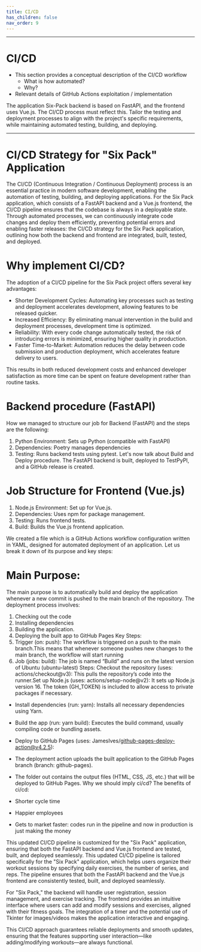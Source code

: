 ```yaml
---
title: CI/CD
has_children: false
nav_order: 9
---
```


---

# CI/CD

- This section provides a conceptual description of the CI/CD workflow
    - What is how automated?
    - Why?
- Relevant details of GitHub Actions exploitation / implementation


The application Six-Pack backend is based on FastAPI, and the frontend uses Vue.js. The CI/CD process must reflect this.
Tailor the testing and deployment processes to align with the project's specific requirements, while maintaining automated testing, building, and deploying.

---

# CI/CD Strategy for "Six Pack" Application

The CI/CD (Continuous Integration / Continuous Deployment) process is an essential practice in modern software development, enabling the automation of testing, building, and deploying applications. 
For the Six Pack application, which consists of a FastAPI backend and a Vue.js frontend, the CI/CD pipeline ensures that the codebase is always in a deployable state. Through automated processes, we can continuously integrate code changes and deploy them efficiently, preventing potential errors and enabling faster releases: the CI/CD strategy for the Six Pack application, outlining how both the backend and frontend are integrated, built, tested, and deployed.

# Why implement CI/CD?

The adoption of a CI/CD pipeline for the Six Pack project offers several key advantages:

- Shorter Development Cycles: Automating key processes such as testing and deployment accelerates development, allowing features to be released quicker.
- Increased Efficiency: By eliminating manual intervention in the build and deployment processes, development time is optimized.
- Reliability: With every code change automatically tested, the risk of introducing errors is minimized, ensuring higher quality in production.
- Faster Time-to-Market: Automation reduces the delay between code submission and production deployment, which accelerates feature delivery to users.

This results in both reduced development costs and enhanced developer satisfaction as more time can be spent on feature development rather than routine tasks.

# Backend procedure (FastAPI)
How we managed to structure our job for Backend (FastAPI) and the steps are the following:
1. Python Environment: Sets up Python (compatible with FastAPI)
2. Dependencies: Poetry manages dependencies
3. Testing: Runs backend tests using pytest.
Let's now talk about Build and Deploy procedure. The FastAPI backend is built, deployed to TestPyPI, and a GitHub release is created.

# Job Structure for Frontend (Vue.js)

1. Node.js Environment: Set up for Vue.js.
2. Dependencies: Uses npm for package management.
3. Testing: Runs frontend tests.
4. Build: Builds the Vue.js frontend application.

We created a file which is a GitHub Actions workflow configuration written in YAML, designed for automated deployment of an application. Let us break it down of its purpose and key steps:

# Main Purpose:

The main purpose is to automatically build and deploy the application whenever a new commit is pushed to the main branch of the repository. The deployment process involves:

1. Checking out the code
2. Installing dependencies
3. Building the application.
4. Deploying the built app to GitHub Pages
   Key Steps:
5. Trigger (on: push):
   The workflow is triggered on a push to the main branch.This means that whenever someone pushes new changes to the main branch, the workflow will start running
6. Job (jobs: build):
   The job is named “Build” and runs on the latest version of Ubuntu (ubuntu-latest)
   Steps:
   Checkout the repository (uses: actions/checkout@v3): This pulls the repository’s code into the runner.Set up Node.js (uses: actions/setup-node@v2): It sets up Node.js version 16. The token (GH_TOKEN) is included to allow access to private packages if necessary.

- Install dependencies (run: yarn): Installs all necessary dependencies using Yarn.
- Build the app (run: yarn build): Executes the build command, usually compiling code or bundling assets.
- Deploy to GitHub Pages (uses: JamesIves/github-pages-deploy-action@v4.2.5):
- The deployment action uploads the built application to the GitHub Pages branch (branch: github-pages).
- The folder out contains the output files (HTML, CSS, JS, etc.) that will be deployed to GitHub Pages.
  Why we should imply ci/cd?
The benefits of ci/cd:

- Shorter cycle time
- Happier employees
- Gets to market faster: codes run in the pipeline and now in production is just making the money


This updated CI/CD pipeline is customized for the "Six Pack" application, ensuring that both the FastAPI backend and Vue.js frontend are tested, built, and deployed seamlessly.
This updated CI/CD pipeline is tailored specifically for the "Six Pack" application, which helps users organize their workout sessions by specifying daily exercises, the number of series, and reps. The pipeline ensures that both the FastAPI backend and the Vue.js frontend are consistently tested, built, and deployed seamlessly.

For "Six Pack," the backend will handle user registration, session management, and exercise tracking. The frontend provides an intuitive interface where users can add and modify sessions and exercises, aligned with their fitness goals. The integration of a timer and the potential use of Tkinter for images/videos makes the application interactive and engaging.

This CI/CD approach guarantees reliable deployments and smooth updates, ensuring that the features supporting user interaction—like adding/modifying workouts—are always functional.
